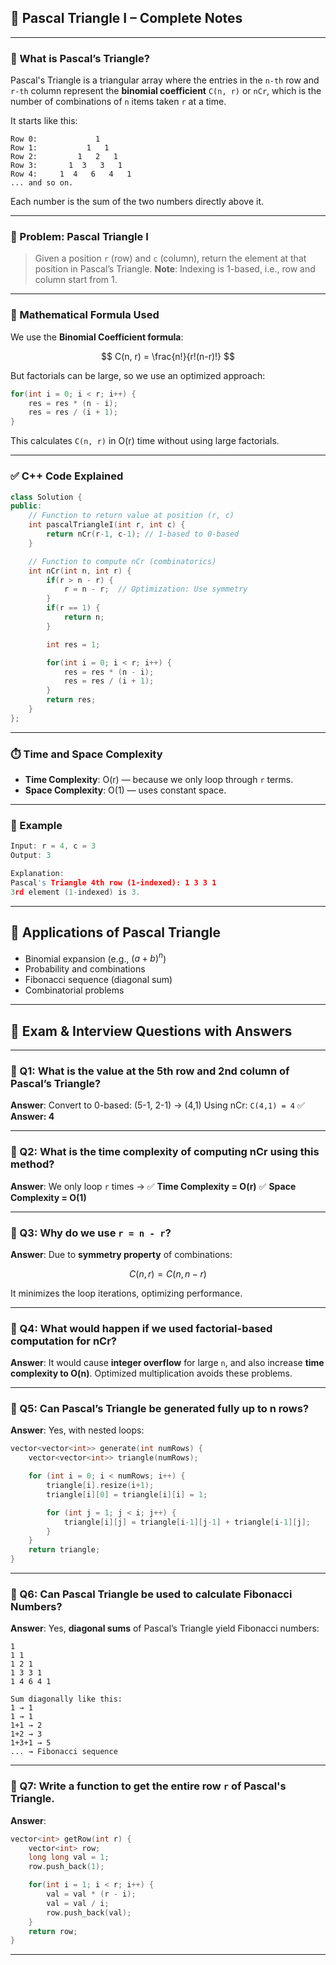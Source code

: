 

## 📘 Pascal Triangle I – Complete Notes

---

### 🔶 What is Pascal’s Triangle?

Pascal's Triangle is a triangular array where the entries in the `n-th` row and `r-th` column represent the **binomial coefficient** `C(n, r)` or `nCr`, which is the number of combinations of `n` items taken `r` at a time.

It starts like this:

```
Row 0:             1
Row 1:           1   1
Row 2:         1   2   1
Row 3:       1  3   3   1
Row 4:     1  4   6   4   1
... and so on.
```

Each number is the sum of the two numbers directly above it.

---

### 🧠 Problem: Pascal Triangle I

> Given a position `r` (row) and `c` (column), return the element at that position in Pascal’s Triangle.
> **Note**: Indexing is 1-based, i.e., row and column start from 1.

---

### 🔢 Mathematical Formula Used

We use the **Binomial Coefficient formula**:

$$
C(n, r) = \frac{n!}{r!(n-r)!}
$$

But factorials can be large, so we use an optimized approach:

```cpp
for(int i = 0; i < r; i++) {
    res = res * (n - i);
    res = res / (i + 1);
}
```

This calculates `C(n, r)` in O(r) time without using large factorials.

---

### ✅ C++ Code Explained

```cpp
class Solution {
public:
    // Function to return value at position (r, c)
    int pascalTriangleI(int r, int c) {
        return nCr(r-1, c-1); // 1-based to 0-based
    }

    // Function to compute nCr (combinatorics)
    int nCr(int n, int r) {
        if(r > n - r) {
            r = n - r;  // Optimization: Use symmetry
        }
        if(r == 1) {
            return n;
        }

        int res = 1;

        for(int i = 0; i < r; i++) {
            res = res * (n - i);
            res = res / (i + 1);
        }
        return res;
    }
};
```

---

### ⏱️ Time and Space Complexity

* **Time Complexity**: O(r) — because we only loop through `r` terms.
* **Space Complexity**: O(1) — uses constant space.

---

### 🧪 Example

```cpp
Input: r = 4, c = 3
Output: 3

Explanation:
Pascal's Triangle 4th row (1-indexed): 1 3 3 1
3rd element (1-indexed) is 3.
```

---

## 📘 Applications of Pascal Triangle

* Binomial expansion (e.g., $(a + b)^n$)
* Probability and combinations
* Fibonacci sequence (diagonal sum)
* Combinatorial problems

---

## 🧩 Exam & Interview Questions with Answers

---

### 🔹 Q1: What is the value at the 5th row and 2nd column of Pascal’s Triangle?

**Answer**:
Convert to 0-based: (5-1, 2-1) → (4,1)
Using nCr: `C(4,1) = 4`
✅ **Answer: 4**

---

### 🔹 Q2: What is the time complexity of computing nCr using this method?

**Answer**:
We only loop `r` times →
✅ **Time Complexity = O(r)**
✅ **Space Complexity = O(1)**

---

### 🔹 Q3: Why do we use `r = n - r`?

**Answer**:
Due to **symmetry property** of combinations:

$$
C(n, r) = C(n, n - r)
$$

It minimizes the loop iterations, optimizing performance.

---

### 🔹 Q4: What would happen if we used factorial-based computation for nCr?

**Answer**:
It would cause **integer overflow** for large `n`, and also increase **time complexity to O(n)**.
Optimized multiplication avoids these problems.

---

### 🔹 Q5: Can Pascal’s Triangle be generated fully up to n rows?

**Answer**:
Yes, with nested loops:

```cpp
vector<vector<int>> generate(int numRows) {
    vector<vector<int>> triangle(numRows);

    for (int i = 0; i < numRows; i++) {
        triangle[i].resize(i+1);
        triangle[i][0] = triangle[i][i] = 1;

        for (int j = 1; j < i; j++) {
            triangle[i][j] = triangle[i-1][j-1] + triangle[i-1][j];
        }
    }
    return triangle;
}
```

---

### 🔹 Q6: Can Pascal Triangle be used to calculate Fibonacci Numbers?

**Answer**:
Yes, **diagonal sums** of Pascal’s Triangle yield Fibonacci numbers:

```
1
1 1
1 2 1
1 3 3 1
1 4 6 4 1

Sum diagonally like this:
1 → 1  
1 → 1  
1+1 → 2  
1+2 → 3  
1+3+1 → 5  
... → Fibonacci sequence
```

---

### 🔹 Q7: Write a function to get the entire row `r` of Pascal's Triangle.

**Answer**:

```cpp
vector<int> getRow(int r) {
    vector<int> row;
    long long val = 1;
    row.push_back(1);

    for(int i = 1; i < r; i++) {
        val = val * (r - i);
        val = val / i;
        row.push_back(val);
    }
    return row;
}
```

---

